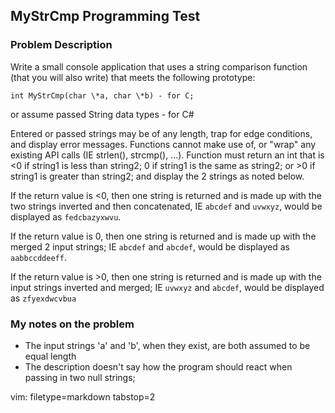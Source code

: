 ## MyStrCmp Programming Test ##

### Problem Description ###

Write a small console application that uses a string comparison function
(that you will also write) that meets the following prototype:

    int MyStrCmp(char \*a, char \*b) - for C;

or assume passed String data types - for C#

Entered or passed strings may be of any length, trap for edge conditions,
and display error messages. Functions cannot make use of, or "wrap" any
existing API calls (IE strlen(), strcmp(), ...). Function must return an int
that is &lt;0 if string1 is less than string2; 0 if string1 is the same as
string2; or &gt;0 if string1 is greater than string2; and display the 2 strings
as noted below.

If the return value is &lt;0, then one string is returned and is made up with
the two strings inverted and then concatenated, IE `abcdef` and `uvwxyz`, would
be displayed as `fedcbazyxwvu`.

If the return value is 0, then one string is returned and is made up with
the merged 2 input strings; IE `abcdef` and `abcdef`, would be displayed as
`aabbccddeeff`.

If the return value is &gt;0, then one string is returned and is made up with
the input strings inverted and merged; IE `uvwxyz` and `abcdef`, would be
displayed as `zfyexdwcvbua`

### My notes on the problem ###
- The input strings 'a' and 'b', when they exist, are both assumed to be equal
  length
- The description doesn't say how the program should react when passing in two
  null strings;

vim: filetype=markdown tabstop=2
